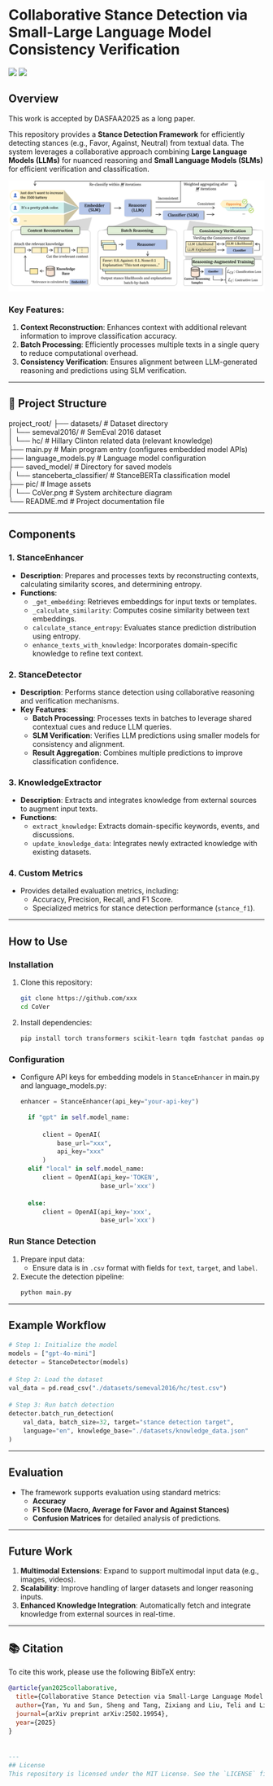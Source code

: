 # Collaborative Stance Detection via Small-Large Language Model Consistency Verification

![](https://img.shields.io/badge/license-MIT-blue.svg) 
![](https://img.shields.io/badge/Python-3.10-blue.svg)
## Overview

This work is accepted by DASFAA2025 as a long paper.

This repository provides a **Stance Detection Framework** for efficiently detecting stances (e.g., Favor, Against, Neutral) from textual data. The system leverages a collaborative approach combining **Large Language Models (LLMs)** for nuanced reasoning and **Small Language Models (SLMs)** for efficient verification and classification. 

![System Overview](pic/CoVer.png)

### Key Features:
1. **Context Reconstruction**: Enhances context with additional relevant information to improve classification accuracy.
2. **Batch Processing**: Efficiently processes multiple texts in a single query to reduce computational overhead.
3. **Consistency Verification**: Ensures alignment between LLM-generated reasoning and predictions using SLM verification.

---


## 📁 Project Structure


project_root/
├── datasets/                      # Dataset directory  
│   └── semeval2016/              # SemEval 2016 dataset  
│       └── hc/                   # Hillary Clinton related data (relevant knowledge)  
├── main.py                       # Main program entry (configures embedded model APIs)  
├── language_models.py            # Language model configuration  
├── saved_model/                  # Directory for saved models  
│   └── stanceberta_classifier/   # StanceBERTa classification model  
├── pic/                          # Image assets  
│   └── CoVer.png                 # System architecture diagram  
└── README.md                     # Project documentation file

---
## Components

### 1. **StanceEnhancer**
- **Description**: Prepares and processes texts by reconstructing contexts, calculating similarity scores, and determining entropy.
- **Functions**:
  - `_get_embedding`: Retrieves embeddings for input texts or templates.
  - `_calculate_similarity`: Computes cosine similarity between text embeddings.
  - `calculate_stance_entropy`: Evaluates stance prediction distribution using entropy.
  - `enhance_texts_with_knowledge`: Incorporates domain-specific knowledge to refine text context.

### 2. **StanceDetector**
- **Description**: Performs stance detection using collaborative reasoning and verification mechanisms.
- **Key Features**:
  - **Batch Processing**: Processes texts in batches to leverage shared contextual cues and reduce LLM queries.
  - **SLM Verification**: Verifies LLM predictions using smaller models for consistency and alignment.
  - **Result Aggregation**: Combines multiple predictions to improve classification confidence.

### 3. **KnowledgeExtractor**
- **Description**: Extracts and integrates knowledge from external sources to augment input texts.
- **Functions**:
  - `extract_knowledge`: Extracts domain-specific keywords, events, and discussions.
  - `update_knowledge_data`: Integrates newly extracted knowledge with existing datasets.

### 4. **Custom Metrics**
- Provides detailed evaluation metrics, including:
  - Accuracy, Precision, Recall, and F1 Score.
  - Specialized metrics for stance detection performance (`stance_f1`).

---

## How to Use

### Installation
1. Clone this repository:
   ```bash
   git clone https://github.com/xxx
   cd CoVer
   ```
2. Install dependencies:
   ```bash
   pip install torch transformers scikit-learn tqdm fastchat pandas openai
   ```

### Configuration
- Configure API keys for embedding models in `StanceEnhancer` in main.py and language_models.py:
  ```python
  enhancer = StanceEnhancer(api_key="your-api-key")
  ```

  ```python
    if "gpt" in self.model_name:

        client = OpenAI(
            base_url="xxx",
            api_key="xxx"
        )
    elif "local" in self.model_name:
        client = OpenAI(api_key='TOKEN',
                        base_url='xxx')

    else:
        client = OpenAI(api_key='xxx',
                        base_url='xxx')

  ```

### Run Stance Detection
1. Prepare input data:
   - Ensure data is in `.csv` format with fields for `text`, `target`, and `label`.
2. Execute the detection pipeline:
   ```bash
   python main.py
   ```

---

## Example Workflow

```python
# Step 1: Initialize the model
models = ["gpt-4o-mini"]
detector = StanceDetector(models)

# Step 2: Load the dataset
val_data = pd.read_csv("./datasets/semeval2016/hc/test.csv")

# Step 3: Run batch detection
detector.batch_run_detection(
    val_data, batch_size=32, target="stance detection target",
    language="en", knowledge_base="./datasets/knowledge_data.json"
)
```

---

## Evaluation

- The framework supports evaluation using standard metrics:
  - **Accuracy**
  - **F1 Score (Macro, Average for Favor and Against Stances)**
  - **Confusion Matrices** for detailed analysis of predictions.

---

## Future Work

1. **Multimodal Extensions**: Expand to support multimodal input data (e.g., images, videos).
2. **Scalability**: Improve handling of larger datasets and longer reasoning inputs.
3. **Enhanced Knowledge Integration**: Automatically fetch and integrate knowledge from external sources in real-time.

---

## 📚 Citation

To cite this work, please use the following BibTeX entry:

```bibtex
@article{yan2025collaborative,
  title={Collaborative Stance Detection via Small-Large Language Model Consistency Verification},
  author={Yan, Yu and Sun, Sheng and Tang, Zixiang and Liu, Teli and Liu, Min},
  journal={arXiv preprint arXiv:2502.19954},
  year={2025}
}


---
## License
This repository is licensed under the MIT License. See the `LICENSE` file for more details.
